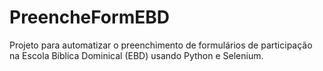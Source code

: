 # PreencheFormEBD
Projeto para automatizar o preenchimento de formulários de participação na Escola Bíblica Dominical (EBD) usando Python e Selenium.
